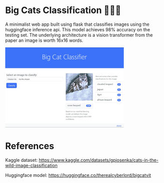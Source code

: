 ﻿# Big Cats Classification 🐅🐆🦁

A minimalist web app built using flask that classifies images using the huggingface inference api.
This model achieves 98% accuracy on the testing set. The underlying architecture is a vision transformer from the paper an image is worth 16x16 words. 

<img src="static/webapp.jpg" width="75%">

# References

Kaggle dataset: https://www.kaggle.com/datasets/gpiosenka/cats-in-the-wild-image-classification

Huggingface model: https://huggingface.co/therealcyberlord/bigcatvit
